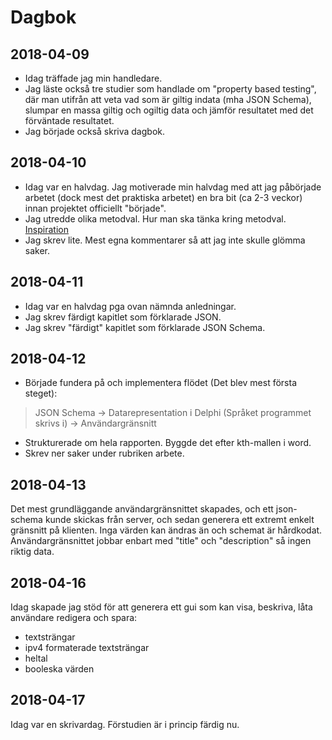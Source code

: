# Dagbok

## 2018-04-09

- Idag träffade jag min handledare.
- Jag läste också tre studier som handlade om "property based testing", där man utifrån att veta vad som är giltig indata (mha JSON Schema), slumpar en massa giltig och ogiltig data och jämför resultatet med det förväntade resultatet.
- Jag började också skriva dagbok.

## 2018-04-10

- Idag var en halvdag. Jag motiverade min halvdag med att jag påbörjade arbetet (dock mest det praktiska arbetet) en bra bit (ca 2-3 veckor) innan projektet officiellt "började".
- Jag utredde olika metodval. Hur man ska tänka kring metodval.
[Inspiration](http://www.eippee.eu/cms/Default.aspx?tabid=3284)
- Jag skrev lite. Mest egna kommentarer så att jag inte skulle glömma saker.

## 2018-04-11

- Idag var en halvdag pga ovan nämnda anledningar.
- Jag skrev färdigt kapitlet som förklarade JSON.
- Jag skrev "färdigt" kapitlet som förklarade JSON Schema.

## 2018-04-12

- Började fundera på och implementera flödet (Det blev mest första steget): 

 > JSON Schema -> Datarepresentation i Delphi (Språket programmet skrivs i) -> Användargränsnitt

- Strukturerade om hela rapporten. Byggde det efter kth-mallen i word.
- Skrev ner saker under rubriken arbete.

## 2018-04-13

Det mest grundläggande användargränsnittet skapades, och ett json-schema kunde skickas från server, och sedan generera ett extremt enkelt gränsnitt på klienten. Inga värden kan ändras än och schemat är hårdkodat. Användargränsnittet jobbar enbart med "title" och "description" så ingen riktig data.

## 2018-04-16

Idag skapade jag stöd för att generera ett gui som kan visa, beskriva, låta användare redigera och spara:
- textsträngar
- ipv4 formaterade textsträngar
- heltal
- booleska värden

## 2018-04-17

Idag var en skrivardag. Förstudien är i princip färdig nu.
